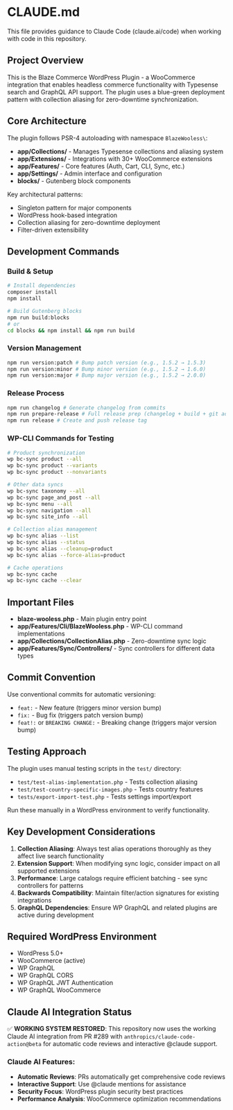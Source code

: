 # CLAUDE.md

This file provides guidance to Claude Code (claude.ai/code) when working with code in this repository.

## Project Overview

This is the Blaze Commerce WordPress Plugin - a WooCommerce integration that enables headless commerce functionality with Typesense search and GraphQL API support. The plugin uses a blue-green deployment pattern with collection aliasing for zero-downtime synchronization.

## Core Architecture

The plugin follows PSR-4 autoloading with namespace `BlazeWooless\`:

- **app/Collections/** - Manages Typesense collections and aliasing system
- **app/Extensions/** - Integrations with 30+ WooCommerce extensions
- **app/Features/** - Core features (Auth, Cart, CLI, Sync, etc.)
- **app/Settings/** - Admin interface and configuration
- **blocks/** - Gutenberg block components

Key architectural patterns:
- Singleton pattern for major components
- WordPress hook-based integration
- Collection aliasing for zero-downtime deployment
- Filter-driven extensibility

## Development Commands

### Build & Setup
```bash
# Install dependencies
composer install
npm install

# Build Gutenberg blocks
npm run build:blocks
# or
cd blocks && npm install && npm run build
```

### Version Management
```bash
npm run version:patch # Bump patch version (e.g., 1.5.2 → 1.5.3)
npm run version:minor # Bump minor version (e.g., 1.5.2 → 1.6.0)
npm run version:major # Bump major version (e.g., 1.5.2 → 2.0.0)
```

### Release Process
```bash
npm run changelog # Generate changelog from commits
npm run prepare-release # Full release prep (changelog + build + git add)
npm run release # Create and push release tag
```

### WP-CLI Commands for Testing
```bash
# Product synchronization
wp bc-sync product --all
wp bc-sync product --variants
wp bc-sync product --nonvariants

# Other data syncs
wp bc-sync taxonomy --all
wp bc-sync page_and_post --all
wp bc-sync menu --all
wp bc-sync navigation --all
wp bc-sync site_info --all

# Collection alias management
wp bc-sync alias --list
wp bc-sync alias --status
wp bc-sync alias --cleanup=product
wp bc-sync alias --force-alias=product

# Cache operations
wp bc-sync cache
wp bc-sync cache --clear
```

## Important Files

- **blaze-wooless.php** - Main plugin entry point
- **app/Features/Cli/BlazeWooless.php** - WP-CLI command implementations
- **app/Collections/CollectionAlias.php** - Zero-downtime sync logic
- **app/Features/Sync/Controllers/** - Sync controllers for different data types

## Commit Convention

Use conventional commits for automatic versioning:
- `feat:` - New feature (triggers minor version bump)
- `fix:` - Bug fix (triggers patch version bump)
- `feat!:` or `BREAKING CHANGE:` - Breaking change (triggers major version bump)

## Testing Approach

The plugin uses manual testing scripts in the `test/` directory:
- `test/test-alias-implementation.php` - Tests collection aliasing
- `test/test-country-specific-images.php` - Tests country features
- `tests/export-import-test.php` - Tests settings import/export

Run these manually in a WordPress environment to verify functionality.

## Key Development Considerations

1. **Collection Aliasing**: Always test alias operations thoroughly as they affect live search functionality
2. **Extension Support**: When modifying sync logic, consider impact on all supported extensions
3. **Performance**: Large catalogs require efficient batching - see sync controllers for patterns
4. **Backwards Compatibility**: Maintain filter/action signatures for existing integrations
5. **GraphQL Dependencies**: Ensure WP GraphQL and related plugins are active during development

## Required WordPress Environment

- WordPress 5.0+
- WooCommerce (active)
- WP GraphQL
- WP GraphQL CORS
- WP GraphQL JWT Authentication
- WP GraphQL WooCommerce

## Claude AI Integration Status

✅ **WORKING SYSTEM RESTORED**: This repository now uses the working Claude AI integration from PR #289 with `anthropics/claude-code-action@beta` for automatic code reviews and interactive @claude support.

### Claude AI Features:
- **Automatic Reviews**: PRs automatically get comprehensive code reviews
- **Interactive Support**: Use @claude mentions for assistance
- **Security Focus**: WordPress plugin security best practices
- **Performance Analysis**: WooCommerce optimization recommendations

